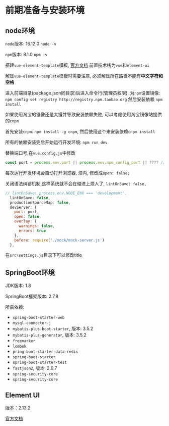 # 前期准备与安装环境

## node环境

`node`版本: 16.12.0 `node -v`

`npm`版本: 8.1.0 `npm -v`

搭建`vue-element-template`模板, [官方文档](https://panjiachen.github.io/vue-element-admin-site/zh/guide/)
前置技术栈为`vue`和`element-ui`

解压`vue-element-template`模板时需要注意, 必须解压所在路径不能有**中文字符和空格**

进入前端目录(package.json同目录)后进入命令行(管理员权限), 为`npm`设置镜像: `npm config set registry http://registry.npm.taobao.org` 然后安装依赖 `npm install`

如果使用淘宝的镜像还是太慢并导致安装依赖失败, 可以考虑使用淘宝镜像站提供的`cnpm`

首先安装`cnpm`: `npm install -g cnpm`, 然后使用这个来安装依赖`cnpm install`

所有的依赖安装完后开始运行开发环境: `npm run dev`

替换端口号,在`vue.config.js`中修改

```js
const port = process.env.port || process.env.npm_config_port || ???? // 修改成你想要的端口
```

每次运行开发环境会自动打开浏览器, 烦内, 修改成`open: false;`

关闭语法纠错机制,这样系统就不会在缩进上烦人了, `lintOnSave: false,`

```js
// lintOnSave: process.env.NODE_ENV === 'development',
  lintOnSave: false,
  productionSourceMap: false,
  devServer: {
    port: port,
    open: false,
    overlay: {
      warnings: false,
      errors: true
    },
    before: require('./mock/mock-server.js')
  },
```

在`src\settings.js`目录下可以修改title

## SpringBoot环境

JDK版本: 1.8

SpringBoot框架版本: 2.7.8

所需依赖:

* `spring-boot-starter-web`
* `mysql-connector-j`
* `mybatis-plus-boot-starter`, 版本: 3.5.2
* `mybatis-plus-generator`, 版本: 3.5.2
* `freemarker`
* `lombok`
* `pring-boot-starter-data-redis`
* `spring-boot-starter`
* `spring-boot-starter-test`
* `fastjson2`, 版本: 2.0.7
* `spring-security-core`
* `spring-security-core`

## Element UI

版本：2.13.2

[官方文档](https://element.eleme.cn/#/zh-CN)
